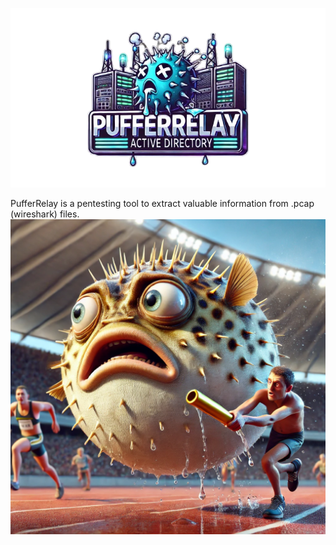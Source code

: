![Image Alt text](Logos/PufferRelayTitle-removebg-preview.png "Optional title")

PufferRelay is a pentesting tool to extract valuable information from .pcap (wireshark) files.
![Image Alt text](Logos/Puffer1.webp "Optional title")
